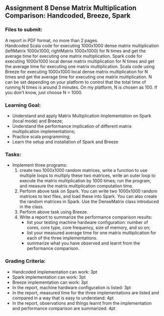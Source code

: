 ## Assignment 8 Dense Matrix Multiplication Comparison: Handcoded, Breeze, Spark

### Files to submit:
A report in PDF format, no more than 2 pages.  
Handcoded Scala code for executing 1000x1000 dense matrix multiplication (leftMatrix 1000x1000, rightMatrix 1000x1000) 
for N times and get the average time for executing one matrix multiplication. Spark code for executing 
1000x1000 local dense matrix multiplication for N times and get the average time for executing one matrix multiplication. 
Scala code using Breeze for executing 1000x1000 local dense matrix multiplication for N times and get the average time 
for executing one matrix multiplication. N can be set depending on your platform to control that the total 
time of running N times is around 3 minutes. On my platform, N is chosen as 100. If you don't know, just choose N = 1000.  


### Learning Goal:
- Understand and apply Matrix Multiplication Implementation on Spark (local mode) and Breeze;
- Understand the performance implication of different matrix multiplication implementations;
- Practice scala programming;
- Learn the setup and installation of Spark and Breeze


### Tasks:

 - Implement three programs:  
    1. create two 1000x1000 random matrices, write a function to use multiple loops to multiply these two matrices, write an outer loop to execute the matrix multiplication by 1000 times; run the program, and measure the matrix multiplication computation time.
    2. Perform above task on Spark. You can write two 1000x1000 random matrices to text files, and load these into Spark. You can also create the random matrices in Spark. Use the DenseMatrix class introduced in the class.
    3. Perform above task using Breeze.
    4. Write a report to summarize the performance comparison results:
        - list your testing machine hardware configuration: number of cores,  core type, core frequency, size of memory, and so on;
        - list your measured average time for one matrix multiplication for each of the three implementations. 
        - summarize what you have observed and learnt from the performance comparison.

### Grading Criteria:
- Handcoded implementation can work: 3pt
- Spark implementation can work: 3pt
- Breeze implementation can work: 3pt
- In the report, machine hardware configuration is listed: 3pt
- In the report,  measured time for the three implementations are listed and compared in a way that is easy to understand: 4pt
- In the report, observations and things learnt from the implementation and performance comparison are summarized: 4pt

